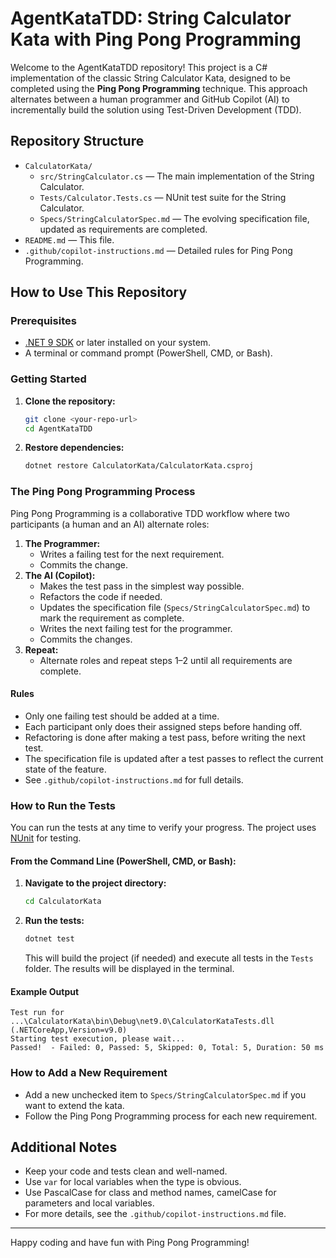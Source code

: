 # AgentKataTDD: String Calculator Kata with Ping Pong Programming

Welcome to the AgentKataTDD repository! This project is a C# implementation of the classic String Calculator Kata, designed to be completed using the **Ping Pong Programming** technique. This approach alternates between a human programmer and GitHub Copilot (AI) to incrementally build the solution using Test-Driven Development (TDD).

## Repository Structure

- `CalculatorKata/`
  - `src/StringCalculator.cs` — The main implementation of the String Calculator.
  - `Tests/Calculator.Tests.cs` — NUnit test suite for the String Calculator.
  - `Specs/StringCalculatorSpec.md` — The evolving specification file, updated as requirements are completed.
- `README.md` — This file.
- `.github/copilot-instructions.md` — Detailed rules for Ping Pong Programming.

## How to Use This Repository

### Prerequisites
- [.NET 9 SDK](https://dotnet.microsoft.com/en-us/download/dotnet/9.0) or later installed on your system.
- A terminal or command prompt (PowerShell, CMD, or Bash).

### Getting Started
1. **Clone the repository:**
   ```sh
   git clone <your-repo-url>
   cd AgentKataTDD
   ```
2. **Restore dependencies:**
   ```sh
   dotnet restore CalculatorKata/CalculatorKata.csproj
   ```

### The Ping Pong Programming Process

Ping Pong Programming is a collaborative TDD workflow where two participants (a human and an AI) alternate roles:

1. **The Programmer:**
   - Writes a failing test for the next requirement.
   - Commits the change.
2. **The AI (Copilot):**
   - Makes the test pass in the simplest way possible.
   - Refactors the code if needed.
   - Updates the specification file (`Specs/StringCalculatorSpec.md`) to mark the requirement as complete.
   - Writes the next failing test for the programmer.
   - Commits the changes.
3. **Repeat:**
   - Alternate roles and repeat steps 1–2 until all requirements are complete.

#### Rules
- Only one failing test should be added at a time.
- Each participant only does their assigned steps before handing off.
- Refactoring is done after making a test pass, before writing the next test.
- The specification file is updated after a test passes to reflect the current state of the feature.
- See `.github/copilot-instructions.md` for full details.

### How to Run the Tests

You can run the tests at any time to verify your progress. The project uses [NUnit](https://nunit.org/) for testing.

#### From the Command Line (PowerShell, CMD, or Bash):

1. **Navigate to the project directory:**
   ```sh
   cd CalculatorKata
   ```
2. **Run the tests:**
   ```sh
   dotnet test
   ```
   This will build the project (if needed) and execute all tests in the `Tests` folder. The results will be displayed in the terminal.

#### Example Output
```
Test run for ...\CalculatorKata\bin\Debug\net9.0\CalculatorKataTests.dll (.NETCoreApp,Version=v9.0)
Starting test execution, please wait...
Passed!  - Failed: 0, Passed: 5, Skipped: 0, Total: 5, Duration: 50 ms
```

### How to Add a New Requirement
- Add a new unchecked item to `Specs/StringCalculatorSpec.md` if you want to extend the kata.
- Follow the Ping Pong Programming process for each new requirement.

## Additional Notes
- Keep your code and tests clean and well-named.
- Use `var` for local variables when the type is obvious.
- Use PascalCase for class and method names, camelCase for parameters and local variables.
- For more details, see the `.github/copilot-instructions.md` file.

---

Happy coding and have fun with Ping Pong Programming!

